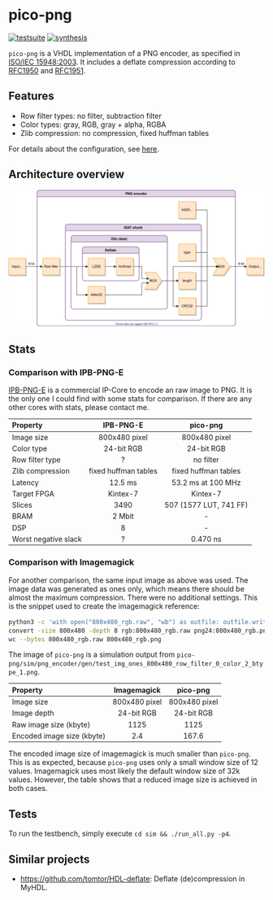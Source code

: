 # pico-png

[![testsuite](https://github.com/marph91/pico-png/workflows/tests/badge.svg)](https://github.com/marph91/pico-png/actions?query=workflow%3Atests)
[![synthesis](https://github.com/marph91/pico-png/workflows/synthesis/badge.svg)](https://github.com/marph91/pico-png/actions?query=workflow%3Asynthesis)

`pico-png` is a VHDL implementation of a PNG encoder, as specified in [ISO/IEC 15948:2003](https://www.w3.org/TR/2003/REC-PNG-20031110/). It includes a deflate compression according to [RFC1950](https://www.ietf.org/rfc/rfc1950.txt) and [RFC1951](https://www.ietf.org/rfc/rfc1951.txt).

## Features

- Row filter types: no filter, subtraction filter
- Color types: gray, RGB, gray + alpha, RGBA
- Zlib compression: no compression, fixed huffman tables

For details about the configuration, see [here](doc/toplevel_interface.md).

## Architecture overview

![architecture_overview](doc/images/overview.svg)

## Stats

### Comparison with IPB-PNG-E

[IPB-PNG-E](https://ipbloq.files.wordpress.com/2017/09/ipb-png-e-pb.pdf) is a commercial IP-Core to encode an raw image to PNG. It is the only one I could find with some stats for comparison. If there are any other cores with stats, please contact me.

|Property|IPB-PNG-E|pico-png|
|:-|:-:|:-:|
|Image size|800x480 pixel|800x480 pixel|
|Color type|24-bit RGB|24-bit RGB|
|Row filter type|?|no filter|
|Zlib compression|fixed huffman tables|fixed huffman tables|
|Latency|12.5 ms|53.2 ms at 100 MHz|
|Target FPGA|Kintex-7|Kintex-7|
|Slices|3490|507 (1577 LUT, 741 FF)|
|BRAM|2 Mbit|-|
|DSP|8|-|
|Worst negative slack|?|0.470 ns|

### Comparison with Imagemagick

For another comparison, the same input image as above was used. The image data was generated as ones only, which means there should be almost the maximum compression. There were no additional settings. This is the snippet used to create the imagemagick reference:

```bash
python3 -c 'with open("800x480_rgb.raw", "wb") as outfile: outfile.write(bytes([1]*800*480*3))'
convert -size 800x480 -depth 8 rgb:800x480_rgb.raw png24:800x480_rgb.png
wc --bytes 800x480_rgb.raw 800x480_rgb.png
```

The image of `pico-png` is a simulation output from `pico-png/sim/png_encoder/gen/test_img_ones_800x480_row_filter_0_color_2_btype_1.png`.

|Property|Imagemagick|pico-png|
|:-|:-:|:-:|
|Image size|800x480 pixel|800x480 pixel|
|Image depth|24-bit RGB|24-bit RGB|
|Raw image size (kbyte)|1125|1125|
|Encoded image size (kbyte)|2.4|167.6|

The encoded image size of imagemagick is much smaller than `pico-png`. This is as expected, because `pico-png` uses only a small window size of 12 values. Imagemagick uses most likely the default window size of 32k values. However, the table shows that a reduced image size is achieved in both cases.

## Tests

To run the testbench, simply execute `cd sim && ./run_all.py -p4`.

## Similar projects

- <https://github.com/tomtor/HDL-deflate>: Deflate (de)compression in MyHDL.
